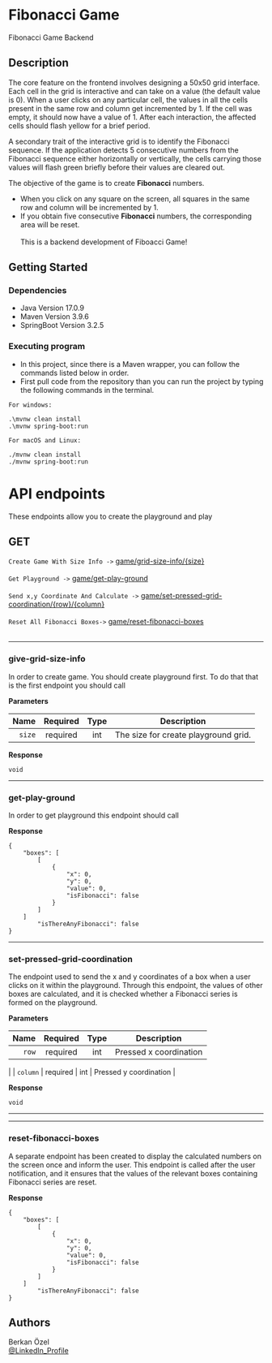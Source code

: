 # Fibonacci Game

Fibonacci Game Backend

## Description
The core feature on the frontend involves designing a 50x50 grid interface. Each cell in the grid is interactive and can take on a value (the default value is 0). When a user clicks on any particular cell, the values in all the cells present in the same row and column get incremented by 1. If the cell was empty, it should now have a value of 1. After each interaction, the affected cells should flash yellow for a brief period.

A secondary trait of the interactive grid is to identify the Fibonacci sequence. If the application detects 5 consecutive numbers from the Fibonacci sequence either horizontally or vertically, the cells carrying those values will flash green briefly before their values are cleared out.

The objective of the game is to create <b>Fibonacci</b> numbers. <br>
- When you click on any square on the screen, all squares in the same row and column will be incremented by 1.<br>
- If you obtain five consecutive <b>Fibonacci</b> numbers, the corresponding area will be reset.
 <br><br>
This is a backend development of Fiboacci Game!

## Getting Started

### Dependencies

* Java Version 17.0.9
* Maven Version 3.9.6
* SpringBoot Version 3.2.5

### Executing program
* In this project, since there is a Maven wrapper, you can follow the commands listed below in order.
* First pull code from the repository than you can run the project by typing the following commands in the terminal.
```
For windows:

.\mvnw clean install
.\mvnw spring-boot:run

For macOS and Linux:

./mvnw clean install
./mvnw spring-boot:run
```

# API endpoints

These endpoints allow you to create the playground and play

## GET
`Create Game With Size Info ->` [game/grid-size-info/{size}](#give-grid-size-info) <br/><br/>
`Get Playground ->` [game/get-play-ground](#get-play-ground) <br/><br/>
`Send x,y Coordinate And Calculate ->` [game/set-pressed-grid-coordination/{row}/{column}](#set-pressed-grid-coordination}) <br/><br/>
`Reset All Fibonacci Boxes->` [game/reset-fibonacci-boxes](#reset-fibonacci-boxes) <br/><br/>


___

### give-grid-size-info
In order to create game. You should create playground first. To do that that is the first endpoint you should call

**Parameters**

|   Name | Required | Type | Description                          |
|-------:|:--------:|:----:|--------------------------------------|
| `size` | required | int  | The size for create playground grid. |

**Response**

```
void
```
___


### get-play-ground
In order to get playground this endpoint should call

**Response**

```
{
    "boxes": [
        [
            {
                "x": 0,
                "y": 0,
                "value": 0,
                "isFibonacci": false
            }
        ]
    ]
        "isThereAnyFibonacci": false
}
```
___

### set-pressed-grid-coordination
The endpoint used to send the x and y coordinates of a box when a user clicks on it within the playground. Through this endpoint, the values of other boxes are calculated, and it is checked whether a Fibonacci series is formed on the playground.

**Parameters**

|     Name | Required | Type | Description            |
|---------:|:--------:|:----:|------------------------|
|    `row` | required | int  | Pressed x coordination |
|
| `column` | required | int  | Pressed y coordination |

**Response**

```
void
```
___

___

### reset-fibonacci-boxes

A separate endpoint has been created to display the calculated numbers on the screen once and inform the user. This endpoint is called after the user notification, and it ensures that the values of the relevant boxes containing Fibonacci series are reset.

**Response**

```
{
    "boxes": [
        [
            {
                "x": 0,
                "y": 0,
                "value": 0,
                "isFibonacci": false
            }
        ]
    ]
        "isThereAnyFibonacci": false
}
```

## Authors


Berkan Özel<br>
[@LinkedIn_Profile](https://www.linkedin.com/in/berkan-%C3%B6zel/)
